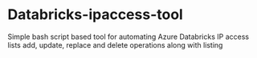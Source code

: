 # Databricks-ipaccess-tool
Simple bash script based tool for automating Azure Databricks IP access lists add, update, replace and delete operations along with listing
